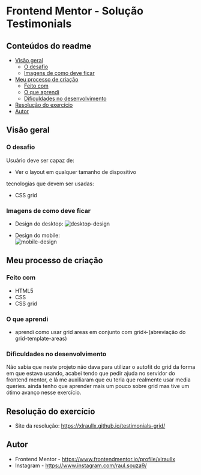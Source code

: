 # Frontend Mentor - Solução Testimonials 

## Conteúdos do readme
- [Visão geral](#Visão-geral)
  - [O desafio](#o-desafio)
  - [Imagens de como deve ficar](#imagens-de-como-deve-ficar)
- [Meu processo de criação](#meu-processo-de-criação)
  - [Feito com](#feito-com)
  - [O que aprendi](#o-que-aprendi)
  - [Dificuldades no desenvolvimento](#Dificuldades-no-desenvolvimento)
- [Resolução do exercício](#resolução-do-exercício)
- [Autor](#autor)

## Visão geral

### O desafio 
Usuário deve ser capaz de:
- Ver o layout em qualquer tamanho de dispositivo

tecnologias que devem ser usadas:
- CSS grid
  
### Imagens de como deve ficar
- Design do desktop:
![desktop-design](https://github.com/user-attachments/assets/53e8dc05-a779-4222-a343-f784507866d3)

- Design do mobile:  
![mobile-design](https://github.com/user-attachments/assets/d2aeaec8-81cd-489e-996f-0b217f1bca92)

## Meu processo de criação
### Feito com
- HTML5
- CSS
- CSS grid

### O que aprendi
- aprendi como usar grid areas em conjunto com grid<-(abreviação do grid-template-areas)

### Dificuldades no desenvolvimento
Não sabia que neste projeto não dava para utilizar o autofit do grid da forma em que estava usando,
acabei tendo que pedir ajuda no servidor do frontend mentor, e lá me auxiliaram que eu teria que realmente usar media queries. 
ainda tenho que aprender mais um pouco sobre grid mas tive um ótimo avanço nesse exercício.

## Resolução do exercício
- Site da resolução: https://xlraullx.github.io/testimonials-grid/

## Autor 
- Frontend Mentor - https://www.frontendmentor.io/profile/xlraullx
- Instagram - https://www.instagram.com/raul.souza9/
